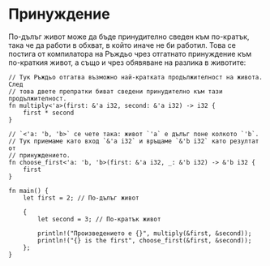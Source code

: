 # Принуждение

По-дълъг живот може да бъде принудително сведен към по-кратък, така че да работи в
обхват, в който иначе не би работил. Това се постига от компилатора на Ръждьо
чрез отгатнато принуждение към по-краткия живот, а също и чрез обявяване на разлика
в животите:

```rust,editable
// Тук Ръждьо отгатва възможно най-кратката продължителност на живота. След
// това двете препратки биват сведени принудително към тази продължителност.
fn multiply<'a>(first: &'a i32, second: &'a i32) -> i32 {
    first * second
}

// `<'a: 'b, 'b>` се чете така: живот `'a` е дълъг поне колкото `'b`.
// Тук приемаме като вход `&'a i32` и връщаме `&'b i32` като резултат от
// принуждението.
fn choose_first<'a: 'b, 'b>(first: &'a i32, _: &'b i32) -> &'b i32 {
    first
}

fn main() {
    let first = 2; // По-дълъг живот
    
    {
        let second = 3; // По-кратък живот
        
        println!("Произведението е {}", multiply(&first, &second));
        println!("{} is the first", choose_first(&first, &second));
    };
}
```
